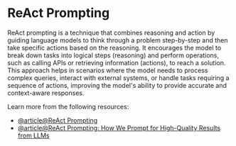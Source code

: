 # ReAct Prompting

ReAct prompting is a technique that combines reasoning and action by guiding language models to think through a problem step-by-step and then take specific actions based on the reasoning. It encourages the model to break down tasks into logical steps (reasoning) and perform operations, such as calling APIs or retrieving information (actions), to reach a solution. This approach helps in scenarios where the model needs to process complex queries, interact with external systems, or handle tasks requiring a sequence of actions, improving the model's ability to provide accurate and context-aware responses.

Learn more from the following resources:

- [@article@ReAct Prompting](https://www.promptingguide.ai/techniques/react)
- [@article@ReAct Prompting: How We Prompt for High-Quality Results from LLMs](https://www.width.ai/post/react-prompting)